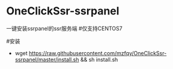# OneClickSsr-ssrpanel
一键安装ssrpanel的ssr服务端
#仅支持CENTOS7

#安装
- wget https://raw.githubusercontent.com/mzfqy/OneClickSsr-ssrpanel/master/install.sh && sh install.sh
